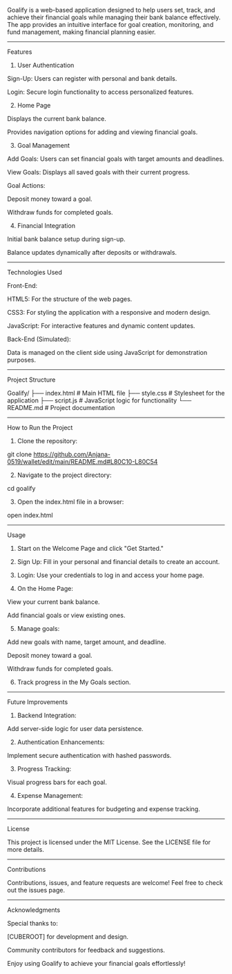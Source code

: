 Goalify is a web-based application designed to help users set, track, and achieve their financial goals while managing their bank balance effectively. The app provides an intuitive interface for goal creation, monitoring, and fund management, making financial planning easier.


---

Features

1. User Authentication

Sign-Up: Users can register with personal and bank details.

Login: Secure login functionality to access personalized features.


2. Home Page

Displays the current bank balance.

Provides navigation options for adding and viewing financial goals.


3. Goal Management

Add Goals: Users can set financial goals with target amounts and deadlines.

View Goals: Displays all saved goals with their current progress.

Goal Actions:

Deposit money toward a goal.

Withdraw funds for completed goals.



4. Financial Integration

Initial bank balance setup during sign-up.

Balance updates dynamically after deposits or withdrawals.



---

Technologies Used

Front-End:

HTML5: For the structure of the web pages.

CSS3: For styling the application with a responsive and modern design.

JavaScript: For interactive features and dynamic content updates.


Back-End (Simulated):

Data is managed on the client side using JavaScript for demonstration purposes.



---

Project Structure

Goalify/
├── index.html          # Main HTML file
├── style.css           # Stylesheet for the application
├── script.js           # JavaScript logic for functionality
└── README.md           # Project documentation


---

How to Run the Project

1. Clone the repository:

git clone https://github.com/Anjana-0519/wallet/edit/main/README.md#L80C10-L80C54


2. Navigate to the project directory:

cd goalify


3. Open the index.html file in a browser:

open index.html




---

Usage

1. Start on the Welcome Page and click "Get Started."


2. Sign Up: Fill in your personal and financial details to create an account.


3. Login: Use your credentials to log in and access your home page.


4. On the Home Page:

View your current bank balance.

Add financial goals or view existing ones.



5. Manage goals:

Add new goals with name, target amount, and deadline.

Deposit money toward a goal.

Withdraw funds for completed goals.



6. Track progress in the My Goals section.




---

Future Improvements

1. Backend Integration:

Add server-side logic for user data persistence.



2. Authentication Enhancements:

Implement secure authentication with hashed passwords.



3. Progress Tracking:

Visual progress bars for each goal.



4. Expense Management:

Incorporate additional features for budgeting and expense tracking.





---

License

This project is licensed under the MIT License. See the LICENSE file for more details.


---

Contributions

Contributions, issues, and feature requests are welcome! Feel free to check out the issues page.


---

Acknowledgments

Special thanks to:

[CUBEROOT] for development and design.

Community contributors for feedback and suggestions.


Enjoy using Goalify to achieve your financial goals effortlessly!
